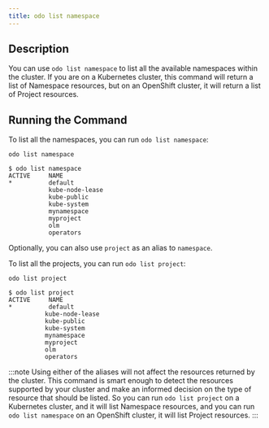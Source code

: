 ```yaml
---
title: odo list namespace
---
```


## Description

You can use `odo list namespace` to list all the available namespaces within the cluster. 
If you are on a Kubernetes cluster, this command will return a list of Namespace resources, but on an OpenShift cluster, 
it will return a list of Project resources.

## Running the Command

To list all the namespaces, you can run `odo list namespace`:
```console
odo list namespace
```
```console
$ odo list namespace
ACTIVE     NAME
*          default
           kube-node-lease
           kube-public
           kube-system
           mynamespace
           myproject
           olm
           operators
```

 Optionally, you can also use `project` as an alias to `namespace`.
 
 To list all the projects, you can run `odo list project`:
 ```console
 odo list project
 ```
 ```console
 $ odo list project
 ACTIVE     NAME
*          default
           kube-node-lease
           kube-public
           kube-system
           mynamespace
           myproject
           olm
           operators
```

:::note
Using either of the aliases will not affect the resources returned by the cluster. This command is smart enough to detect the resources supported by your cluster and make an informed decision on the type of resource that should be listed.
So you can run `odo list project` on a Kubernetes cluster, and it will list Namespace resources, and you can run `odo list namespace` on an OpenShift cluster, it will list Project resources.
:::
